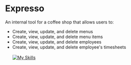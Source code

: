 # Expresso

An internal tool for a coffee shop that allows users to:
- Create, view, update, and delete menus
- Create, view, update, and delete menu items
- Create, view, update, and delete employees
- Create, view, update, and delete employee's timesheets
<br><br>
[![My Skills](https://skills.thijs.gg/icons?i=html,css,js)](https://skills.thijs.gg)
